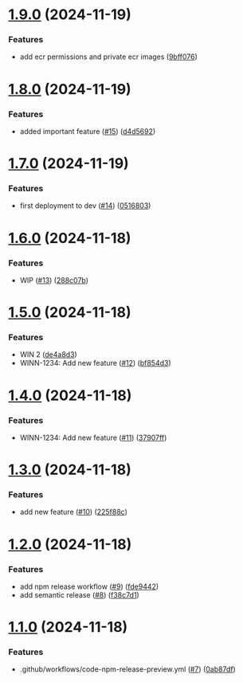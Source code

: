 # [1.9.0](https://github.com/yanchumak/neboaws/compare/1.8.0...1.9.0) (2024-11-19)


### Features

* add ecr permissions and private ecr images ([9bff076](https://github.com/yanchumak/neboaws/commit/9bff0760b2375293668dd6fc29441ee471db088f))

# [1.8.0](https://github.com/yanchumak/neboaws/compare/1.7.0...1.8.0) (2024-11-19)


### Features

* added important feature ([#15](https://github.com/yanchumak/neboaws/issues/15)) ([d4d5692](https://github.com/yanchumak/neboaws/commit/d4d56924e80edd5fc242ace99963faf1cdceaf1b))

# [1.7.0](https://github.com/yanchumak/neboaws/compare/1.6.0...1.7.0) (2024-11-19)


### Features

* first deployment to dev ([#14](https://github.com/yanchumak/neboaws/issues/14)) ([0516803](https://github.com/yanchumak/neboaws/commit/05168037e357c57ed2a2e1c56bfc2916f0ece603))

# [1.6.0](https://github.com/yanchumak/neboaws/compare/1.5.0...1.6.0) (2024-11-18)


### Features

* WIP ([#13](https://github.com/yanchumak/neboaws/issues/13)) ([288c07b](https://github.com/yanchumak/neboaws/commit/288c07bc554d10db5cc611be041de5e9f3ceab46))

# [1.5.0](https://github.com/yanchumak/neboaws/compare/1.4.0...1.5.0) (2024-11-18)


### Features

* WIN 2 ([de4a8d3](https://github.com/yanchumak/neboaws/commit/de4a8d3da34cfe3a03a8f5c1f150de41d8d992c0))
* WINN-1234: Add new feature ([#12](https://github.com/yanchumak/neboaws/issues/12)) ([bf854d3](https://github.com/yanchumak/neboaws/commit/bf854d3936ae5b81285d9647d002da67180000be))

# [1.4.0](https://github.com/yanchumak/neboaws/compare/1.3.0...1.4.0) (2024-11-18)


### Features

* WINN-1234: Add new feature ([#11](https://github.com/yanchumak/neboaws/issues/11)) ([37907ff](https://github.com/yanchumak/neboaws/commit/37907ffaa6d90b4c4c2ced3ca64ba6c757373a0d))

# [1.3.0](https://github.com/yanchumak/neboaws/compare/1.2.0...1.3.0) (2024-11-18)


### Features

* add new feature ([#10](https://github.com/yanchumak/neboaws/issues/10)) ([225f88c](https://github.com/yanchumak/neboaws/commit/225f88cdef084b2f2689bfd1d1c5b11b549c41b9))

# [1.2.0](https://github.com/yanchumak/neboaws/compare/1.1.0...1.2.0) (2024-11-18)


### Features

* add npm release workflow ([#9](https://github.com/yanchumak/neboaws/issues/9)) ([fde9442](https://github.com/yanchumak/neboaws/commit/fde94425783c1aa9e4b3e741c9821a6ba68c7445))
* add semantic release ([#8](https://github.com/yanchumak/neboaws/issues/8)) ([f38c7d1](https://github.com/yanchumak/neboaws/commit/f38c7d140b68cbfaa4aac57100635079c2470b56))

# [1.1.0](https://github.com/yanchumak/neboaws/compare/v1.0.0...1.1.0) (2024-11-18)


### Features

*   .github/workflows/code-npm-release-preview.yml ([#7](https://github.com/yanchumak/neboaws/issues/7)) ([0ab87df](https://github.com/yanchumak/neboaws/commit/0ab87dfccccb91a58c5247baa28d6dda7a9ac6b6))

